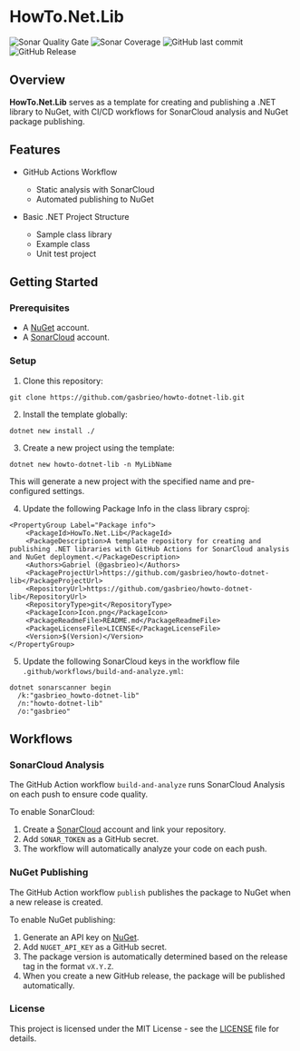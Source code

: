 # HowTo.Net.Lib

![Sonar Quality Gate](https://img.shields.io/sonar/quality_gate/gasbrieo_howto-dotnet-lib?server=https%3A%2F%2Fsonarcloud.io&style=for-the-badge)
![Sonar Coverage](https://img.shields.io/sonar/coverage/gasbrieo_howto-dotnet-lib?server=https%3A%2F%2Fsonarcloud.io&style=for-the-badge)
![GitHub last commit](https://img.shields.io/github/last-commit/gasbrieo/howto-dotnet-lib?style=for-the-badge)
![GitHub Release](https://img.shields.io/github/v/release/gasbrieo/howto-dotnet-lib?style=for-the-badge)

## Overview

**HowTo.Net.Lib** serves as a template for creating and publishing a .NET library to NuGet, with CI/CD workflows for SonarCloud analysis and NuGet package publishing.

## Features

- GitHub Actions Workflow
  - Static analysis with SonarCloud
  - Automated publishing to NuGet

- Basic .NET Project Structure
  - Sample class library
  - Example class
  - Unit test project

## Getting Started

### Prerequisites

- A [NuGet](https://www.nuget.org) account.
- A [SonarCloud](https://sonarcloud.io/) account.

### Setup

1. Clone this repository:

`git clone https://github.com/gasbrieo/howto-dotnet-lib.git`

2. Install the template globally:

`dotnet new install ./`

3. Create a new project using the template:

`dotnet new howto-dotnet-lib -n MyLibName`

This will generate a new project with the specified name and pre-configured settings.

4. Update the following Package Info in the class library csproj:

```
<PropertyGroup Label="Package info">
	<PackageId>HowTo.Net.Lib</PackageId>
	<PackageDescription>A template repository for creating and publishing .NET libraries with GitHub Actions for SonarCloud analysis and NuGet deployment.</PackageDescription>
	<Authors>Gabriel (@gasbrieo)</Authors>
	<PackageProjectUrl>https://github.com/gasbrieo/howto-dotnet-lib</PackageProjectUrl>
	<RepositoryUrl>https://github.com/gasbrieo/howto-dotnet-lib</RepositoryUrl>
	<RepositoryType>git</RepositoryType>
	<PackageIcon>Icon.png</PackageIcon>
	<PackageReadmeFile>README.md</PackageReadmeFile>
	<PackageLicenseFile>LICENSE</PackageLicenseFile>
	<Version>$(Version)</Version>
</PropertyGroup>
```

5. Update the following SonarCloud keys in the workflow file `.github/workflows/build-and-analyze.yml`:

```
dotnet sonarscanner begin
  /k:"gasbrieo_howto-dotnet-lib"
  /n:"howto-dotnet-lib"
  /o:"gasbrieo"
```

## Workflows

### SonarCloud Analysis

The GitHub Action workflow `build-and-analyze` runs SonarCloud Analysis on each push to ensure code quality.

To enable SonarCloud:

1. Create a [SonarCloud](https://sonarcloud.io/) account and link your repository.
2. Add `SONAR_TOKEN` as a GitHub secret.
3. The workflow will automatically analyze your code on each push.

### NuGet Publishing

The GitHub Action workflow `publish` publishes the package to NuGet when a new release is created.

To enable NuGet publishing:

1. Generate an API key on [NuGet](https://www.nuget.org).
2. Add `NUGET_API_KEY` as a GitHub secret.
3. The package version is automatically determined based on the release tag in the format `vX.Y.Z`.
4. When you create a new GitHub release, the package will be published automatically.

### License

This project is licensed under the MIT License - see the [LICENSE](LICENSE) file for details.
